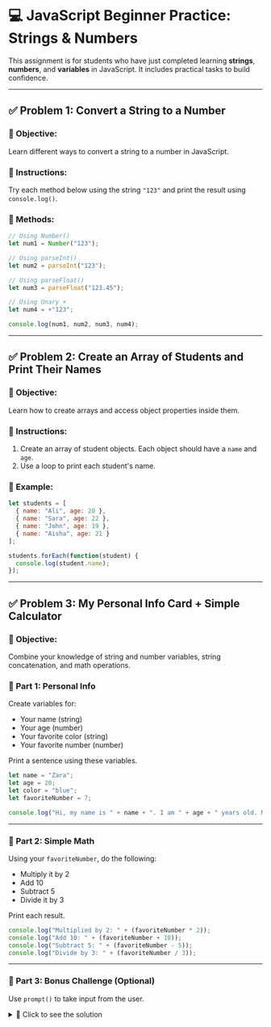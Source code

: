 
# 💻 JavaScript Beginner Practice: Strings & Numbers

This assignment is for students who have just completed learning **strings**, **numbers**, and **variables** in JavaScript. It includes practical tasks to build confidence.

---

## ✅ Problem 1: Convert a String to a Number

### 🎯 Objective:
Learn different ways to convert a string to a number in JavaScript.

### 🔹 Instructions:
Try each method below using the string `"123"` and print the result using `console.log()`.

### 🔸 Methods:

```javascript
// Using Number()
let num1 = Number("123");

// Using parseInt()
let num2 = parseInt("123");

// Using parseFloat()
let num3 = parseFloat("123.45");

// Using Unary +
let num4 = +"123";

console.log(num1, num2, num3, num4);
```

---

## ✅ Problem 2: Create an Array of Students and Print Their Names

### 🎯 Objective:
Learn how to create arrays and access object properties inside them.

### 🔹 Instructions:
1. Create an array of student objects. Each object should have a `name` and `age`.
2. Use a loop to print each student's name.

### 🔸 Example:

```javascript
let students = [
  { name: "Ali", age: 20 },
  { name: "Sara", age: 22 },
  { name: "John", age: 19 },
  { name: "Aisha", age: 21 }
];

students.forEach(function(student) {
  console.log(student.name);
});
```

---

## ✅ Problem 3: My Personal Info Card + Simple Calculator

### 🎯 Objective:
Combine your knowledge of string and number variables, string concatenation, and math operations.

### 🔹 Part 1: Personal Info

Create variables for:

- Your name (string)
- Your age (number)
- Your favorite color (string)
- Your favorite number (number)

Print a sentence using these variables.

```javascript
let name = "Zara";
let age = 20;
let color = "blue";
let favoriteNumber = 7;

console.log("Hi, my name is " + name + ". I am " + age + " years old. My favorite color is " + color + " and my favorite number is " + favoriteNumber + ".");
```

---

### 🔹 Part 2: Simple Math

Using your `favoriteNumber`, do the following:

- Multiply it by 2
- Add 10
- Subtract 5
- Divide it by 3

Print each result.

```javascript
console.log("Multiplied by 2: " + (favoriteNumber * 2));
console.log("Add 10: " + (favoriteNumber + 10));
console.log("Subtract 5: " + (favoriteNumber - 5));
console.log("Divide by 3: " + (favoriteNumber / 3));
```

---

### 🔹 Part 3: Bonus Challenge (Optional)

Use `prompt()` to take input from the user.

<details>
  <summary>🔑 Click to see the solution</summary>


```javascript
let name = prompt("What is your name?");
let age = prompt("What is your age?");
console.log("Hello " + name + ", you are " + age + " years old!");
</details> 
```

---
